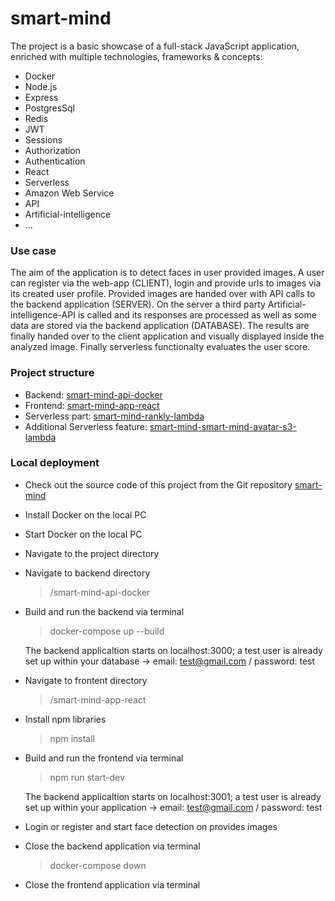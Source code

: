 # smart-mind
The project is a basic showcase of a full-stack JavaScript application, enriched with multiple technologies, frameworks & concepts:

- Docker
- Node.js
- Express
- PostgresSql
- Redis
- JWT
- Sessions
- Authorization
- Authentication
- React
- Serverless
- Amazon Web Service
- API
- Artificial-intelligence
- ...

### Use case
The aim of the application is to detect faces in user provided images. A user can register via the web-app (CLIENT), login and provide urls to images via its created user profile. Provided images are handed over with API calls to the backend application (SERVER). On the server a third party Artificial-intelligence-API is called and its responses are processed as well as some data are stored via the backend application (DATABASE). The results are finally handed over to the client application and visually displayed inside the analyzed image. Finally serverless functionalty evaluates the user score.

### Project structure
- Backend: [smart-mind-api-docker](https://github.com/iChristiano/smart-mind/tree/main/smart-mind-api-docker)
- Frontend: [smart-mind-app-react](https://github.com/iChristiano/smart-mind/tree/main/smart-mind-app-react)
- Serverless part: [smart-mind-rankly-lambda](https://github.com/iChristiano/smart-mind/tree/main/smart-mind-rankly-lambda)
- Additional Serverless feature: [smart-mind-smart-mind-avatar-s3-lambda](https://github.com/iChristiano/smart-mind/tree/main/smart-mind-avatar-s3-lambda)


### Local deployment
- Check out the source code of this project from the Git repository [smart-mind](https://github.com/iChristiano/smart-mind)
- Install Docker on the local PC
- Start Docker on the local PC
- Navigate to the project directory
- Navigate to backend directory
    > /smart-mind-api-docker
- Build and run the backend via terminal
    > docker-compose up --build

    The backend applicaltion starts on localhost:3000; a test user is already set up within your database -> email: test@gmail.com / password: test

- Navigate to frontent directory
    > /smart-mind-app-react
- Install npm libraries
    > npm install
- Build and run the frontend via terminal
    > npm run start-dev

    The backend applicaltion starts on localhost:3001; a test user is already set up within your application -> email: test@gmail.com / password: test

- Login or register and start face detection on provides images

- Close the backend application via terminal
    > docker-compose down

- Close the frontend application via terminal
